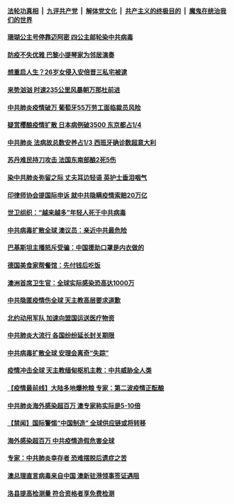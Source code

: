 ####  [法轮功真相](../../../../basic/blob/master/README.md?t=04060130) &nbsp;|&nbsp; [九评共产党](../../../../9ping.md/blob/master/README.md?t=04060130) &nbsp;|&nbsp; [解体党文化](../../../../jtdwh.md/blob/master/README.md?t=04060130)  &nbsp;|&nbsp; [共产主义的终极目的](../../../../gczydzjmd.md/blob/master/README.md?t=04060130) &nbsp;|&nbsp; [魔鬼在统治我们的世界](../../../../mgztzwmdsj.md/blob/master/README.md?t=04060130) 

#### [珊瑚公主号停靠迈阿密 四公主邮轮染中共病毒](../pages/prog202/a102816473.md?t=04060130) 

#### [防疫不失优雅 巴黎小提琴家为邻居演奏](../pages/prog202/a102816471.md?t=04060130) 

#### [想重启人生？26岁女侵入安倍晋三私宅被逮](../pages/prog202/a102816393.md?t=04060130) 

#### [来势汹汹 时速235公里风暴朝万那杜前进](../pages/prog202/a102816362.md?t=04060130) 

#### [中共肺炎疫情破万 葡萄牙55万劳工面临裁员风险](../pages/prog202/a102816311.md?t=04060130) 

#### [疑赏樱酿疫情扩散 日本病例破3500 东京都占1/4](../pages/prog202/a102816259.md?t=04060130) 

#### [中共肺炎 法病故总数安养占1/3 西班牙确诊数超意大利](../pages/prog202/a102816231.md?t=04060130) 

#### [苏丹难民持刀攻击 法国东南部酿2死5伤](../pages/prog202/a102816222.md?t=04060130) 

#### [染中共肺炎弥留之际 丈夫耳边轻语 英护士垂泪咽气](../pages/prog202/a102815824.md?t=04060130) 

#### [印律师协会提国际申诉 就中共隐瞒疫情索赔20万亿](../pages/prog202/a102816176.md?t=04060130) 

#### [世卫组织：“越来越多”年轻人死于中共病毒](../pages/prog202/a102816148.md?t=04060130) 


#### [中共病毒扩散全球 澳议员：亲近中共最危险](../pages/prog202/a102816068.md?t=04060130) 

#### [巴基斯坦主播怒斥受骗：中国援助口罩是内衣做的](../pages/prog202/a102816055.md?t=04060130) 

#### [德国美食家帮餐馆：先付钱后吃饭](../pages/prog202/a102816051.md?t=04060130) 

#### [澳洲首席卫生官：全球实际感染恐高达1000万](../pages/prog202/a102816041.md?t=04060130) 

#### [中共隐匿疫情伤全球 天主教高层要求道歉](../pages/prog202/a102815964.md?t=04060130) 

#### [北约动用军队 加速向盟国运送医疗物资](../pages/prog202/a102815927.md?t=04060130) 

#### [中共肺炎大流行 各国纷纷延长封关期限](../pages/prog202/a102815688.md?t=04060130) 

#### [中共病毒扩散全球 安理会离奇“失踪”](../pages/prog202/a102815629.md?t=04060130) 

#### [疫情冲击全球 天主教缅甸枢机主教：中共威胁全人类](../pages/prog202/a102815583.md?t=04060130) 

#### [【疫情最前线】大陆多地爆抢粮 专家：第二波疫情正酝酿](../pages/prog202/a102815490.md?t=04060130) 

#### [中共肺炎海外感染超百万 澳专家称实际是5-10倍](../pages/prog202/a102815458.md?t=04060130) 

#### [【禁闻】国际警惕“中国制造” 全球供应链或将转移](../pages/prog202/a102815510.md?t=04060130) 

#### [海外感染超百万 中共疫情造假危害全球](../pages/prog202/a102815403.md?t=04060130) 

#### [专家：中共肺炎幸存者 恐难摆脱后遗症之苦](../pages/prog202/a102815304.md?t=04060130) 



#### [澳总理直言病毒来自中国 澳新驻港领事签证遇阻](../pages/prog202/a102815145.md?t=04060130) 

#### [洛县提高检测量 符合资格者享免费检测](../pages/prog202/a102815228.md?t=04060130) 

